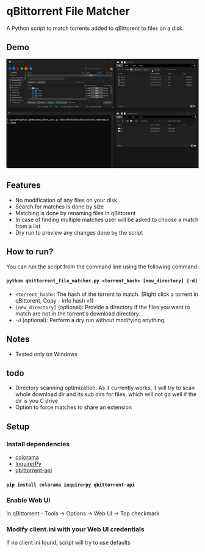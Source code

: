 # qBittorrent File Matcher

A Python script to match torrents added to qBittorent to files on a disk.

## Demo

![demo](media/demo.webp "Made with ScreenToGif")

## Features

* No modification of any files on your disk
* Search for matches is done by size
* Matching is done by renaming files in qBittorent
* In case of finding multiple matches user will be asked to choose a match from a list
* Dry run to preview any changes done by the script

## How to run?

You can run the script from the command line using the following command:
#### ``python qbittorrent_file_matcher.py <torrent_hash> [new_directory] [-d]``

- `<torrent_hash>`: The hash of the torrent to match. (Right click a torrent in qBittorent, Copy - info hash v1)
- `[new_directory]` (optional): Provide a directory if the files you want to match are not in the torrent's download directory.
- `-d` (optional): Perform a dry run without modifying anything.

## Notes

* Tested only on Windows

## todo
* Directory scanning optimization. As it currently works, it will try to scan whole download dir and its sub dirs for files, which will not go well if the dir is you C drive
* Option to force matches to share an extension

## Setup

### Install dependencies

- [colorama](https://pypi.org/project/colorama/)
- [InquirerPy](https://pypi.org/project/inquirerpy/)
- [qbittorrent-api](https://pypi.org/project/qbittorrent-api/)

#### ``pip install colorama inquirerpy qbittorrent-api``

### Enable Web UI

In qBittorrent - Tools -> Options -> Web UI -> Top checkmark

### Modify client.ini with your Web UI credentials

If no client.ini found, script will try to use defaults
